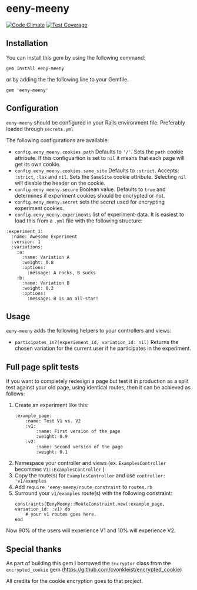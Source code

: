 eeny-meeny
==========================
[![Code Climate](https://codeclimate.com/github/corthmann/eeny-meeny/badges/gpa.svg)](https://codeclimate.com/github/corthmann/eeny-meeny)
[![Test Coverage](https://codeclimate.com/github/corthmann/eeny-meeny/badges/coverage.svg)](https://codeclimate.com/github/corthmann/eeny-meeny/coverage)

Installation
-------------
You can install this gem by using the following command:
```
gem install eeny-meeny
```
or by adding the the following line to your Gemfile.
```
gem 'eeny-meeny'
```

Configuration
-------------
`eeny-meeny` should be configured in your Rails environment file. Preferably loaded through `secrets.yml`

The following configurations are available:

* `config.eeny_meeny.cookies.path` Defaults to `'/'`. Sets the `path` cookie attribute. If this configuartion is set to `nil` it means that each page will get its own cookie.
* `config.eeny_meeny.cookies.same_site` Defaults to `:strict`. Accepts: `:strict`, `:lax` and `nil`. Sets the `SameSite` cookie attribute. Selecting `nil` will disable the header on the cookie.
* `config.eeny_meeny.secure` Boolean value. Defaults to `true` and determines if experiment cookies should be encrypted or not.
* `config.eeny_meeny.secret` sets the secret used for encrypting experiment cookies.
* `config.eeny_meeny.experiments` list of experiment-data. It is easiest to load this from a `.yml` file with the following structure:

```
:experiment_1:
  :name: Awesome Experiment
  :version: 1
  :variations:
    :a:
      :name: Variation A
      :weight: 0.8
      :options:
        :message: A rocks, B sucks
    :b:
      :name: Variation B
      :weight: 0.2
      :options:
        :message: B is an all-star!
```

Usage
-------------
`eeny-meeny` adds the following helpers to your controllers and views:

* `participates_in?(experiement_id, variation_id: nil)` Returns the chosen variation for the current user if he participates in the experiment.

Full page split tests
-------------
If you want to completely redesign a page but test it in production as a split test against your old page, using identical routes, then it can be achieved as follows:

 1. Create an experiment like this:
    ```
    :example_page:
        :name: Test V1 vs. V2
        :v1:
            :name: First version of the page
            :weight: 0.9
        :v2:
            :name: Second version of the page
            :weight: 0.1
    ```
 2. Namespace your controller and views (ex. `ExamplesController` becommes `V1::ExamplesController` )
 3. Copy the route(s) for `ExamplesController` and use `controller: 'v1/examples`
 4. Add `require 'eeny-meeny/route_constraint` to `routes.rb`
 4. Surround your `v1/examples` route(s) with the following constraint:
    ```
    constraints(EenyMeeny::RouteConstraint.new(:example_page, variation_id: :v1) do
        # your v1 routes goes here.
    end
    ```

Now 90% of the users will experience V1 and 10% will experience V2.

Special thanks
-------------
As part of building this gem I borrowed the `Encryptor` class from the `encrypted_cookie` gem (https://github.com/cvonkleist/encrypted_cookie)

All credits for the cookie encryption goes to that project.
